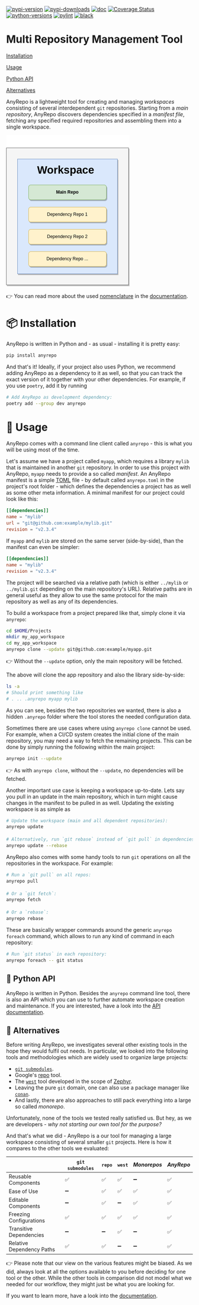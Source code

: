 [![pypi-version](https://badge.fury.io/py/anyrepo.svg)](https://badge.fury.io/py/anyrepo)
[![pypi-downloads](https://img.shields.io/pypi/dm/anyrepo.svg?label=pypi%20downloads)](https://pypi.python.org/pypi/anyrepo)
[![doc](https://readthedocs.org/projects/anyrepo/badge/?version=latest)](https://anyrepo.readthedocs.io/en/latest/?badge=latest)
[![Coverage Status](https://coveralls.io/repos/github/c0fec0de/anyrepo/badge.svg?branch=main)](https://coveralls.io/github/c0fec0de/anyrepo?branch=main)
[![python-versions](https://img.shields.io/pypi/pyversions/anyrepo.svg)](https://pypi.python.org/pypi/anyrepo)
[![pylint](https://img.shields.io/badge/linter-pylint-%231674b1?style=flat)](https://www.pylint.org/)
[![black](https://img.shields.io/badge/code%20style-black-000000.svg)](https://github.com/psf/black)

# Multi Repository Management Tool

[Installation](#installation)

[Usage](#usage)

[Python API](#api)

[Alternatives](#alternatives)

AnyRepo is a lightweight tool for creating and managing *workspaces* consisting of several interdependent `git` repositories. Starting from a *main repository*, AnyRepo discovers dependencies specified in a *manifest file*, fetching any specified required repositories and assembling them into a single workspace.

![Workspace](https://github.com/c0fec0de/anyrepo/raw/main/docs/images/workspace.png)

👉 You can read more about the used [nomenclature](https://anyrepo.readthedocs.io/en/latest/manual/nomenclature.html) in the [documentation](https://anyrepo.readthedocs.io/en/latest/index.html).

<a name="installation"/>

# 📦 Installation

AnyRepo is written in Python and - as usual - installing it is pretty easy:

```bash
pip install anyrepo
```

And that's it! Ideally, if your project also uses Python, we recommend adding AnyRepo as a dependency to it as well, so that you can track the exact version of it together with your other dependencies. For example, if you use `poetry`, add it by running

```bash
# Add AnyRepo as development dependency:
poetry add --group dev anyrepo
```

<a name="usage"/>

# 📔 Usage

AnyRepo comes with a command line client called `anyrepo` - this is what you will be using most of the time.

Let's assume we have a project called `myapp`, which requires a library `mylib` that is maintained in another `git` repository. In order to use this project with AnyRepo, `myapp` needs to provide a so called *manifest*. An AnyRepo manifest is a simple [TOML](https://toml.io/) file - by default called `anyrepo.toml` in the project's root folder - which defines the dependencies a project has as well as some other meta information. A minimal manifest for our project could look like this:

```toml
[[dependencies]]
name = "mylib"
url = "git@github.com:example/mylib.git"
revision = "v2.3.4"
```

If `myapp` and `mylib` are stored on the same server (side-by-side), than the manifest can even be simpler:

```toml
[[dependencies]]
name = "mylib"
revision = "v2.3.4"
```

The project will be searched via a relative path (which is either `../mylib` or `../mylib.git` depending on the main repository's URL). Relative paths are in general useful as they allow to use the same protocol for the main repository as well as any of its dependencies.

To build a workspace from a project prepared like that, simply clone it via `anyrepo`:

```bash
cd $HOME/Projects
mkdir my_app_workspace
cd my_app_workspace
anyrepo clone --update git@github.com:example/myapp.git
```

👉 Without the `--update` option, only the main repository will be fetched.

The above will clone the app repository and also the library side-by-side:

```bash
ls -a
# Should print something like
# . .. .anyrepo myapp mylib
```

As you can see, besides the two repositories we wanted, there is also a hidden `.anyrepo` folder where the tool stores the needed configuration data.

Sometimes there are use cases where using `anyrepo clone` cannot be used. For example, when a CI/CD system creates the initial clone of the main repository, you may need a way to fetch the remaining projects. This can be done by simply running the following within the main project:

```bash
anyrepo init --update
```

👉 As with `anyrepo clone`, without the `--update`, no dependencies will be fetched.

Another important use case is keeping a workspace up-to-date. Lets say you pull in an update in the main repository, which in turn might cause changes in the manifest to be pulled in as well. Updating the existing workspace is as simple as

```bash
# Update the workspace (main and all dependent repositories):
anyrepo update

# Alternatively, run `git rebase` instead of `git pull` in dependencies:
anyrepo update --rebase
```

AnyRepo also comes with some handy tools to run `git` operations on all the repositories in the workspace. For example:

```bash
# Run a `git pull` on all repos:
anyrepo pull

# Or a `git fetch`:
anyrepo fetch

# Or a `rebase`:
anyrepo rebase
```

These are basically wrapper commands around the generic `anyrepo foreach` command, which allows to run any kind of command in each repository:

```bash
# Run `git status` in each repository:
anyrepo foreach -- git status
```

<a name="api"/>

## 🐍 Python API

AnyRepo is written in Python. Besides the `anyrepo` command line tool, there is also an API which you can use to further automate workspace creation and maintenance. If you are interested, have a look into the [API documentation](https://anyrepo.readthedocs.io/en/latest/api/anyrepo.html).

<a name="alternatives"/>

## 🤝 Alternatives

Before writing AnyRepo, we investigates several other existing tools in the hope they would fulfil out needs. In particular, we looked into the following tools and methodologies which are widely used to organize large projects:

- [`git submodules`](https://git-scm.com/book/en/v2/Git-Tools-Submodules).
- Google's [repo](https://gerrit.googlesource.com/git-repo/) tool.
- The [`west`](https://docs.zephyrproject.org/latest/develop/west/index.html) tool developed in the scope of [Zephyr](https://www.zephyrproject.org/).
- Leaving the pure `git` domain, one can also use a package manager like [`conan`](https://conan.io/).
- And lastly, there are also approaches to still pack everything into a large so called *monorepo*.

Unfortunately, none of the tools we tested really satisfied us. But hey, as we are developers - *why not starting our own tool for the purpose?*

And that's what we did - AnyRepo is a our tool for managing a large workspace consisting of several smaller `git` projects. Here is how it compares to the other tools we evaluated:


|                           | `git submodules` | `repo` | `west` | *Monorepos* | *AnyRepo* |
| ------------------------- | ---------------- | ------ | ------ | ----------- | --------- |
| Reusable Components       | ✅               | ✅     | ✅     | ➖          | ✅        |
| Ease of Use               | ➖               | ✅     | ✅     | ✅          | ✅        |
| Editable Components       | ➖               | ✅     | ➖     | ✅          | ✅        |
| Freezing Configurations   | ✅               | ✅     | ✅     | ✅          | ✅        |
| Transitive Dependencies   | ➖               | ➖     | ✅     | ➖          | ✅        |
| Relative Dependency Paths | ✅               | ✅     | ➖     | ➖          | ✅        |

👉 Please note that our view on the various features might be biased. As we did, always look at all the options available to you before deciding for one tool or the other. While the other tools in comparison did not model what we needed for our workflow, they might just be what you are looking for.

If you want to learn more, have a look into the [documentation](https://anyrepo.readthedocs.io/en/latest/manual/why.html).

